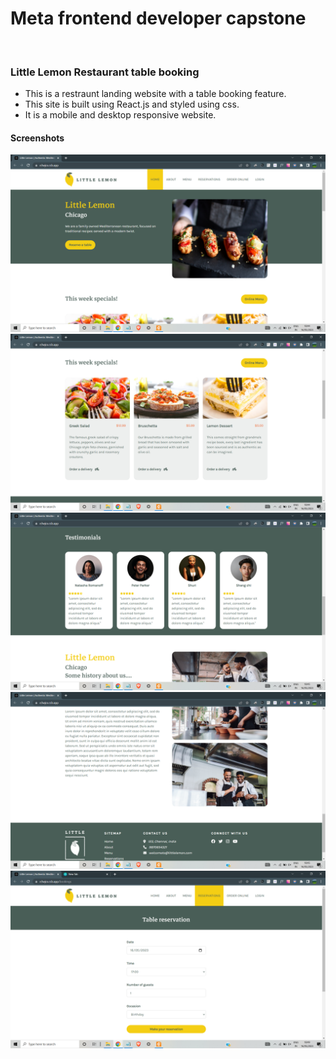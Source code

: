 <h1>Meta frontend developer capstone</h1>
<br>
<h3>Little Lemon Restaurant table booking</h3>
<ul>
<li>This is a restraunt landing website with a table booking feature.</li>
<li>This site is built using React.js and styled using css.</li>
<li>It is a mobile and desktop responsive website.</li>
</ul>
<h4>Screenshots</h4>
<img src="./screenshots/img1.png" alt="little lemon page">
<img src="./screenshots/img2.png" alt="little lemon page">
<img src="./screenshots/mg3.png" alt="little lemon page">
<img src="./screenshots/img4.png" alt="little lemon page">
<img src="./screenshots/img5.png" alt="little lemon page">
